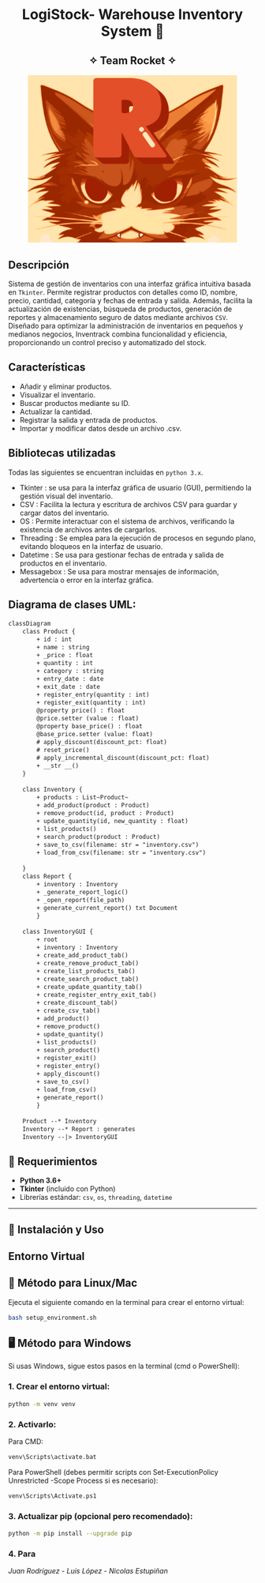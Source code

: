 # <div align='center'> LogiStock- Warehouse Inventory System 📝 </div>

## <div align='center'> ✧ Team Rocket ✧ </div>

<div align='center'> 
<figure> <img src="https://raw.githubusercontent.com/nisaespa/project_progress/refs/heads/main/TeamRocket.png" alt="" width="450" height="auto"/></br>
<figcaption><b></b></figcaption></figure>
</div>

## Descripción

Sistema de gestión de inventarios con una interfaz gráfica intuitiva basada en `Tkinter`. Permite registrar productos con detalles como ID, nombre, precio, cantidad, categoría y fechas de entrada y salida. Además, facilita la actualización de existencias, búsqueda de productos, generación de reportes y almacenamiento seguro de datos mediante archivos `CSV`. Diseñado para optimizar la administración de inventarios en pequeños y medianos negocios, Inventrack combina funcionalidad y eficiencia, proporcionando un control preciso y automatizado del stock.

## Características
- Añadir y eliminar productos.
- Visualizar el inventario.
- Buscar productos mediante su ID.
- Actualizar la cantidad.
- Registrar la salida y entrada de productos.
- Importar y modificar datos desde un archivo .csv.

## Bibliotecas utilizadas
Todas las siguientes se encuentran incluidas en `python 3.x`.
- Tkinter : se usa para la interfaz gráfica de usuario (GUI), permitiendo la gestión visual del inventario.
- CSV : Facilita la lectura y escritura de archivos CSV para guardar y cargar datos del inventario.
- OS : Permite interactuar con el sistema de archivos, verificando la existencia de archivos antes de cargarlos.
- Threading : Se emplea para la ejecución de procesos en segundo plano, evitando bloqueos en la interfaz de usuario.
- Datetime : Se usa para gestionar fechas de entrada y salida de productos en el inventario.
- Messagebox : Se usa para mostrar mensajes de información, advertencia o error en la interfaz gráfica.

## Diagrama de clases UML:
``` mermaid
classDiagram
    class Product {
        + id : int
        + name : string
        + _price : float
        + quantity : int
        + category : string
        + entry_date : date
        + exit_date : date
        + register_entry(quantity : int)
        + register_exit(quantity : int)
        @property price() : float
        @price.setter (value : float)
        @property base_price() : float
        @base_price.setter (value: float)
        # apply_discount(discount_pct: float)
        # reset_price()
        # apply_incremental_discount(discount_pct: float)
        + __str __()
    }

    class Inventory {
        + products : List~Product~ 
        + add_product(product : Product)
        + remove_product(id, product : Product)
        + update_quantity(id, new_quantity : float)
        + list_products()
        + search_product(product : Product)
        + save_to_csv(filename: str = "inventory.csv")
        + load_from_csv(filename: str = "inventory.csv")
    
    }
    class Report {
        + inventory : Inventory
        + _generate_report_logic()
        + _open_report(file_path)
        + generate_current_report() txt Document
        }

    class InventoryGUI {
        + root
        + inventory : Inventory
        + create_add_product_tab()
        + create_remove_product_tab()
        + create_list_products_tab()
        + create_search_product_tab()
        + create_update_quantity_tab()
        + create_register_entry_exit_tab()
        + create_discount_tab()
        + create_csv_tab()
        + add_product()
        + remove_product()
        + update_quantity()
        + list_products()
        + search_product()
        + register_exit()
        + register_entry()
        + apply_discount()
        + save_to_csv()
        + load_from_csv()
        + generate_report()
        }

    Product --* Inventory
    Inventory --* Report : generates
    Inventory --|> InventoryGUI
```

## 📌 Requerimientos

- **Python 3.6+**
- **Tkinter** (incluido con Python)
- Librerías estándar: `csv`, `os`, `threading`, `datetime`

---

## 🚀 Instalación y Uso

## Entorno Virtual

## 🐧 Método para Linux/Mac

Ejecuta el siguiente comando en la terminal para crear el entorno virtual:

```bash
bash setup_environment.sh
```

## 🖥️ Método para Windows
Si usas Windows, sigue estos pasos en la terminal (cmd o PowerShell):

### 1. Crear el entorno virtual:
```bash
python -m venv venv
```
### 2. Activarlo:

Para CMD:

```bash
venv\Scripts\activate.bat
```

Para PowerShell (debes permitir scripts con Set-ExecutionPolicy Unrestricted -Scope Process si es necesario):
```bash
venv\Scripts\Activate.ps1
```
### 3. Actualizar pip (opcional pero recomendado):
```bash
python -m pip install --upgrade pip
```

### 4. Para


*Juan Rodríguez - Luis López - Nicolas Estupiñan*
